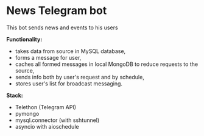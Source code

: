 <h1>News Telegram bot</h1>

This bot sends news and events to his users

<b>Functionality:</b>
- takes data from source in MySQL database,
- forms a message for user,
- caches all formed messages in local MongoDB to reduce requests to the source,
- sends info both by user's request and by schedule,
- stores user's list for broadcast messaging.

<b>Stack:</b>
- Telethon (Telegram API)
- pymongo
- mysql.connector (with sshtunnel)
- asyncio with aioschedule
